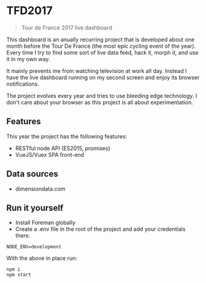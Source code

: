 # TFD2017

> Tour de France 2017 live dashboard

This dashboard is an anually recurring project that is developed about one month before the Tour De France (the most epic cycling event of the year). Every time I try to find some sort of live data feed, hack it, morph it, and use it in my own way.

It mainly prevents me from watching television at work all day. Instead I have the live dashboard running on my second screen and enjoy its browser notifications.

The project evolves every year and tries to use bleeding edge technology. I don't care about your browser as this project is all about experimentation.

## Features
This year the project has the following features:

* RESTful node API (ES2015, promises)
* VueJS/Vuex SPA front-end

## Data sources

* dimensiondata.com

## Run it yourself

* Install Foreman globally
* Create a .env file in the root of the project and add your credentials there.

```
NODE_ENV=development
```

With the above in place run:
```
npm i
npm start
```
